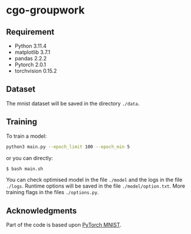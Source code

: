 # cgo-groupwork
## Requirement
- Python 3.11.4
- matplotlib 3.7.1
- pandas 2.2.2
- Pytorch 2.0.1
- torchvision 0.15.2

## Dataset
The mnist dataset will be saved in the directory `./data`. 
## Training
To train a model:
``` bash
python3 main.py --epoch_limit 100 --epoch_min 5
```  
or you can directly:
``` bash 
$ bash main.sh
```  
You can check optimised model in the file `./model` and the logs in the file `./logs`.
Runtime options will be saved in the file `./model/option.txt`.  More training flags in the files `./options.py`.
## Acknowledgments
Part of the code is based upon [PyTorch MNIST](https://qiita.com/takawamoto/items/42ff569be496621fc016).
